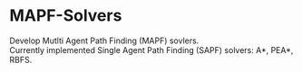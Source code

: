 # MAPF-Solvers
Develop Mutlti Agent Path Finding (MAPF) sovlers.  
Currently implemented Single Agent Path Finding (SAPF) solvers: A*, PEA*, RBFS.
